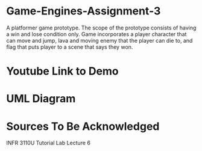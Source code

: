 # Game-Engines-Assignment-3
A platformer game prototype. The scope of the prototype consists of having a win and lose condition only. Game incorporates a player character that can move and jump, lava and moving enemy that the player can die to, and flag that puts player to a scene that says they won.

# Youtube Link to Demo

# UML Diagram

# Sources To Be Acknowledged
INFR 3110U Tutorial Lab Lecture 6
